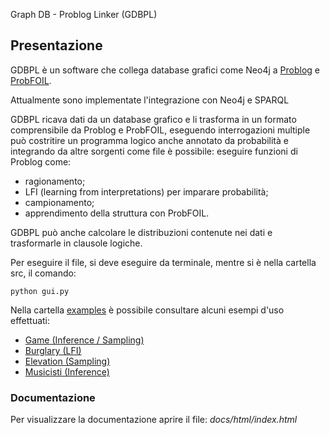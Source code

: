 Graph DB - Problog Linker (GDBPL)

## Presentazione

GDBPL è un software che collega database grafici come Neo4j a [Problog](https://github.com/ML-KULeuven/problog) e [ProbFOIL](https://bitbucket.org/problog/prob2foil/src/master/).

Attualmente sono implementate l'integrazione con Neo4j e SPARQL

GDBPL ricava dati da un database grafico e li trasforma in un formato comprensibile da Problog e ProbFOIL,
eseguendo interrogazioni multiple può costritire un programma logico anche annotato da probabilità e integrando da altre sorgenti come file è possibile:
eseguire funzioni di Problog come:
- ragionamento;
- LFI (learning from interpretations) per imparare probabilità;
- campionamento;
- apprendimento della struttura con ProbFOIL.

GDBPL può anche calcolare le distribuzioni contenute nei dati e trasformarle in clausole logiche.

Per eseguire il file, si deve eseguire da terminale, mentre si è nella cartella src, il comando:

``` python gui.py ```

Nella cartella [examples](https://github.com/pasqualedem/Progetto-ICon1920/tree/master/examples) è possibile consultare alcuni esempi d'uso effettuati:

- [Game (Inference / Sampling)](https://github.com/pasqualedem/Progetto-ICon1920/blob/master/examples/GameExample.md)
- [Burglary (LFI)](https://github.com/pasqualedem/Progetto-ICon1920/blob/master/examples/BurglaryExample.md)
- [Elevation (Sampling)](https://github.com/pasqualedem/Progetto-ICon1920/blob/master/examples/CityElevationExample.md)
- [Musicisti (Inference)](https://github.com/pasqualedem/Progetto-ICon1920/blob/master/examples/MusicalArtistsExample.md)

### Documentazione

Per visualizzare la documentazione aprire il file: *docs/html/index.html*
